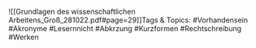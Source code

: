 
![[Grundlagen des wissenschaftlichen Arbeitens_Groß_281022.pdf#page=29]]Tags & Topics:
   #Vorhandensein
   #Akronyme
   #Lesernnicht
   #Abkrzung
   #Kurzformen
   #Rechtschreibung
   #Werken